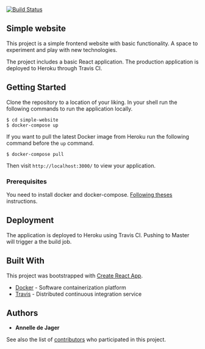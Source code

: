 [![Build Status](https://travis-ci.org/annelledejager/simple-website.svg?branch=master)](https://travis-ci.org/annelledejager/simple-website)

## Simple website

This project is a simple frontend website with basic functionality. A space to experiment and play with new technologies. 

The project includes a basic React application. The production application is deployed to Heroku through Travis CI. 

## Getting Started

Clone the repository to a location of your liking. In your shell run the following commands to run the application locally. 

```
$ cd simple-website
$ docker-compose up
```

If you want to pull the latest Docker image from Heroku run the following command before the `up` command.

```
$ docker-compose pull
```

Then visit `http://localhost:3000/` to view your application.

### Prerequisites

You need to install docker and docker-compose. [Following theses](https://docs.docker.com/docker-for-mac/) instructions.

## Deployment

The application is deployed to Heroku using Travis CI. Pushing to Master will trigger a the build job. 

## Built With

This project was bootstrapped with [Create React App](https://github.com/facebookincubator/create-react-app).

* [Docker](https://www.docker.com/) - Software containerization platform
* [Travis](https://travis-ci.org/) - Distributed continuous integration service

## Authors

* **Annelle de Jager** 

See also the list of [contributors](https://github.com/annelledejager/simple-website/graphs/contributors) who participated in this project.
